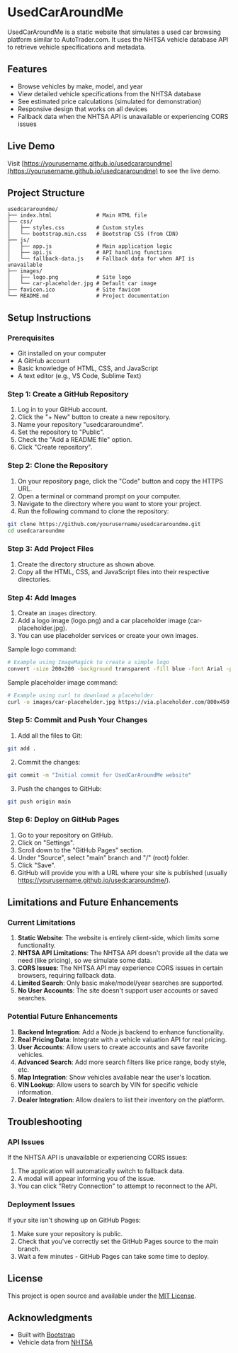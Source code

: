 # UsedCarAroundMe

UsedCarAroundMe is a static website that simulates a used car browsing platform similar to AutoTrader.com. It uses the NHTSA vehicle database API to retrieve vehicle specifications and metadata.

## Features

- Browse vehicles by make, model, and year
- View detailed vehicle specifications from the NHTSA database
- See estimated price calculations (simulated for demonstration)
- Responsive design that works on all devices
- Fallback data when the NHTSA API is unavailable or experiencing CORS issues

## Live Demo

Visit [https://yourusername.github.io/usedcararoundme](https://yourusername.github.io/usedcararoundme) to see the live demo.

## Project Structure

```
usedcararoundme/
├── index.html              # Main HTML file
├── css/
│   ├── styles.css          # Custom styles
│   └── bootstrap.min.css   # Bootstrap CSS (from CDN)
├── js/
│   ├── app.js              # Main application logic
│   ├── api.js              # API handling functions
│   └── fallback-data.js    # Fallback data for when API is unavailable
├── images/
│   ├── logo.png            # Site logo
│   └── car-placeholder.jpg # Default car image
├── favicon.ico             # Site favicon
└── README.md               # Project documentation
```

## Setup Instructions

### Prerequisites

- Git installed on your computer
- A GitHub account
- Basic knowledge of HTML, CSS, and JavaScript
- A text editor (e.g., VS Code, Sublime Text)

### Step 1: Create a GitHub Repository

1. Log in to your GitHub account.
2. Click the "+ New" button to create a new repository.
3. Name your repository "usedcararoundme".
4. Set the repository to "Public".
5. Check the "Add a README file" option.
6. Click "Create repository".

### Step 2: Clone the Repository

1. On your repository page, click the "Code" button and copy the HTTPS URL.
2. Open a terminal or command prompt on your computer.
3. Navigate to the directory where you want to store your project.
4. Run the following command to clone the repository:

```bash
git clone https://github.com/yourusername/usedcararoundme.git
cd usedcararoundme
```

### Step 3: Add Project Files

1. Create the directory structure as shown above.
2. Copy all the HTML, CSS, and JavaScript files into their respective directories.

### Step 4: Add Images

1. Create an `images` directory.
2. Add a logo image (logo.png) and a car placeholder image (car-placeholder.jpg).
3. You can use placeholder services or create your own images.

Sample logo command:
```bash
# Example using ImageMagick to create a simple logo
convert -size 200x200 -background transparent -fill blue -font Arial -pointsize 72 label:UC images/logo.png
```

Sample placeholder image command:
```bash
# Example using curl to download a placeholder
curl -o images/car-placeholder.jpg https://via.placeholder.com/800x450.jpg?text=Vehicle+Image
```

### Step 5: Commit and Push Your Changes

1. Add all the files to Git:

```bash
git add .
```

2. Commit the changes:

```bash
git commit -m "Initial commit for UsedCarAroundMe website"
```

3. Push the changes to GitHub:

```bash
git push origin main
```

### Step 6: Deploy on GitHub Pages

1. Go to your repository on GitHub.
2. Click on "Settings".
3. Scroll down to the "GitHub Pages" section.
4. Under "Source", select "main" branch and "/" (root) folder.
5. Click "Save".
6. GitHub will provide you with a URL where your site is published (usually https://yourusername.github.io/usedcararoundme/).

## Limitations and Future Enhancements

### Current Limitations

1. **Static Website**: The website is entirely client-side, which limits some functionality.
2. **NHTSA API Limitations**: The NHTSA API doesn't provide all the data we need (like pricing), so we simulate some data.
3. **CORS Issues**: The NHTSA API may experience CORS issues in certain browsers, requiring fallback data.
4. **Limited Search**: Only basic make/model/year searches are supported.
5. **No User Accounts**: The site doesn't support user accounts or saved searches.

### Potential Future Enhancements

1. **Backend Integration**: Add a Node.js backend to enhance functionality.
2. **Real Pricing Data**: Integrate with a vehicle valuation API for real pricing.
3. **User Accounts**: Allow users to create accounts and save favorite vehicles.
4. **Advanced Search**: Add more search filters like price range, body style, etc.
5. **Map Integration**: Show vehicles available near the user's location.
6. **VIN Lookup**: Allow users to search by VIN for specific vehicle information.
7. **Dealer Integration**: Allow dealers to list their inventory on the platform.

## Troubleshooting

### API Issues

If the NHTSA API is unavailable or experiencing CORS issues:

1. The application will automatically switch to fallback data.
2. A modal will appear informing you of the issue.
3. You can click "Retry Connection" to attempt to reconnect to the API.

### Deployment Issues

If your site isn't showing up on GitHub Pages:

1. Make sure your repository is public.
2. Check that you've correctly set the GitHub Pages source to the main branch.
3. Wait a few minutes - GitHub Pages can take some time to deploy.

## License

This project is open source and available under the [MIT License](LICENSE).

## Acknowledgments

- Built with [Bootstrap](https://getbootstrap.com/)
- Vehicle data from [NHTSA](https://vpic.nhtsa.dot.gov/api/)